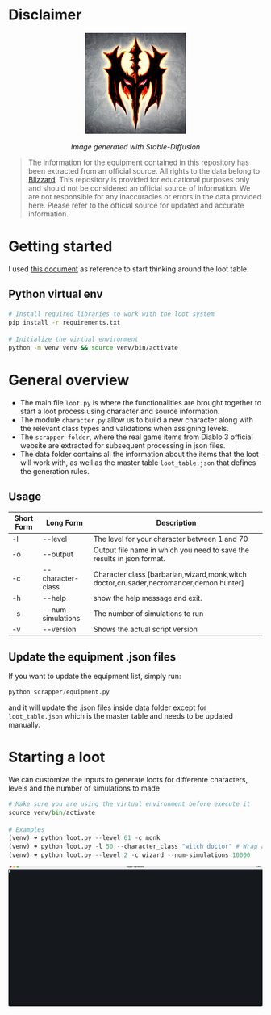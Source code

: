# Disclaimer

<p align="center">
    <img alt="diablo3_logo" src="assets/diablo3_stable_diffusion_logo.jpg" width=200 height=200/>
    <p align="center" style="font-style:italic;"><em>Image generated with Stable-Diffusion</em></p>
</p>

> The information for the equipment contained in this repository has been extracted from an official source. All rights to the data belong to [Blizzard](https://us.diablo3.blizzard.com/en-us/). This repository is provided for educational purposes only and should not be considered an official source of information. We are not responsible for any inaccuracies or errors in the data provided here. Please refer to the official source for updated and accurate information.

# Getting started

I used [this document](https://learn.microsoft.com/en-us/minecraft/creator/documents/introductiontoloottables) as reference to start thinking around the loot table.

## Python virtual env

```bash
# Install required libraries to work with the loot system
pip install -r requirements.txt

# Initialize the virtual environment
python -m venv venv && source venv/bin/activate
```

# General overview

- The main file `loot.py` is where the functionalities are brought together to start a loot process using character and source information.
- The module `character.py` allow us to build a new character along with the relevant class types and validations when assigning levels.
- The `scrapper folder`, where the real game items from Diablo 3 official website are extracted for subsequent processing in json files.
- The data folder contains all the information about the items that the loot will work with, as well as the master table `loot_table.json` that defines the generation rules.

## Usage

| Short Form | Long Form         | Description                                                                            |
| ---------- | ----------------- | -------------------------------------------------------------------------------------- |
| -l         | --level           | The level for your character between 1 and 70                                          |
| -o         | --output          | Output file name in which you need to save the results in json format.                 |
| -c         | --character-class | Character class [barbarian,wizard,monk,witch doctor,crusader,necromancer,demon hunter] |
| -h         | --help            | show the help message and exit.                                                        |
| -s         | --num-simulations | The number of simulations to run                                                       |
| -v         | --version         | Shows the actual script version                                                        |

## Update the equipment .json files

If you want to update the equipment list, simply run:

```python
python scrapper/equipment.py
```

and it will update the .json files inside data folder except for `loot_table.json` which is the master table and needs to be updated manually.

# Starting a loot

We can customize the inputs to generate loots for differente characters, levels and the number of simulations to made

```python
# Make sure you are using the virtual environment before execute it
source venv/bin/activate

# Examples
(venv) ➜ python loot.py --level 61 -c monk
(venv) ➜ python loot.py -l 50 --character_class "witch doctor" # Wrap around quotes to allow whitespaces
(venv) ➜ python loot.py --level 2 -c wizard --num-simulations 10000
```

![loot.py](/assets/loot.gif)
